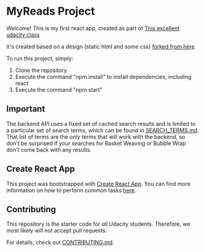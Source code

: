 # MyReads Project
Welcome!  This is my first react app, created as part of [This excellent udacity class](https://www.udacity.com/course/react-nanodegree--nd019)

It's created based on a design (static html and some css) [forked from here](https://github.com/udacity/reactnd-project-myreads-starter)

To run this project, simply:

1. Clone the repository
2. Execute the command "npm install" to install dependencies, including react
3. Execute the command "npm start"

## Important
The backend API uses a fixed set of cached search results and is limited to a particular set of search terms, which can be found in [SEARCH_TERMS.md](SEARCH_TERMS.md). That list of terms are the _only_ terms that will work with the backend, so don't be surprised if your searches for Basket Weaving or Bubble Wrap don't come back with any results.

## Create React App

This project was bootstrapped with [Create React App](https://github.com/facebookincubator/create-react-app). You can find more information on how to perform common tasks [here](https://github.com/facebookincubator/create-react-app/blob/master/packages/react-scripts/template/README.md).

## Contributing

This repository is the starter code for _all_ Udacity students. Therefore, we most likely will not accept pull requests.

For details, check out [CONTRIBUTING.md](CONTRIBUTING.md).
